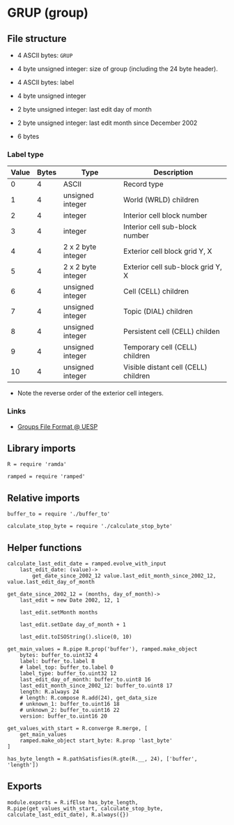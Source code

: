 # GRUP (group)

## File structure

- 4 ASCII bytes: `GRUP`

- 4 byte unsigned integer: size of group (including the 24 byte header).

- 4 ASCII bytes: label

- 4 byte unsigned integer

- 2 byte unsigned integer: last edit day of month

- 2 byte unsigned integer: last edit month since December 2002

- 6 bytes


### Label type

| Value | Bytes | Type               | Description                          |
| ----- | ----- | ------------------ | ------------------------------------ |
|     0 |     4 | ASCII              | Record type                          |
|     1 |     4 | unsigned integer   | World (WRLD) children                |
|     2 |     4 | integer            | Interior cell block number           |
|     3 |     4 | integer            | Interior cell sub-block number       |
|     4 |     4 | 2 x 2 byte integer | Exterior cell block grid Y, X        |
|     5 |     4 | 2 x 2 byte integer | Exterior cell sub-block grid Y, X    |
|     6 |     4 | unsigned integer   | Cell (CELL) children                 |
|     7 |     4 | unsigned integer   | Topic (DIAL) children                |
|     8 |     4 | unsigned integer   | Persistent cell (CELL) childen       |
|     9 |     4 | unsigned integer   | Temporary cell (CELL) children       |
|    10 |     4 | unsigned integer   | Visible distant cell (CELL) children |

- Note the reverse order of the exterior cell integers.


### Links

- [Groups File Format @ UESP](http://www.uesp.net/wiki/Tes5Mod:Mod_File_Format#Groups)


## Library imports

	R = require 'ramda'

	ramped = require 'ramped'


## Relative imports

	buffer_to = require './buffer_to'

	calculate_stop_byte = require './calculate_stop_byte'


## Helper functions

	calculate_last_edit_date = ramped.evolve_with_input
		last_edit_date: (value)->
			get_date_since_2002_12 value.last_edit_month_since_2002_12, value.last_edit_day_of_month

	get_date_since_2002_12 = (months, day_of_month)->
		last_edit = new Date 2002, 12, 1

		last_edit.setMonth months

		last_edit.setDate day_of_month + 1

		last_edit.toISOString().slice(0, 10)

	get_main_values = R.pipe R.prop('buffer'), ramped.make_object
		bytes: buffer_to.uint32 4
		label: buffer_to.label 8
		# label_top: buffer_to.label 0
		label_type: buffer_to.uint32 12
		last_edit_day_of_month: buffer_to.uint8 16
		last_edit_month_since_2002_12: buffer_to.uint8 17
		length: R.always 24
		# length: R.compose R.add(24), get_data_size
		# unknown_1: buffer_to.uint16 18
		# unknown_2: buffer_to.uint16 22
		version: buffer_to.uint16 20

	get_values_with_start = R.converge R.merge, [
		get_main_values
		ramped.make_object start_byte: R.prop 'last_byte'
	]

	has_byte_length = R.pathSatisfies(R.gte(R.__, 24), ['buffer', 'length'])


## Exports

	module.exports = R.ifElse has_byte_length, R.pipe(get_values_with_start, calculate_stop_byte, calculate_last_edit_date), R.always({})
